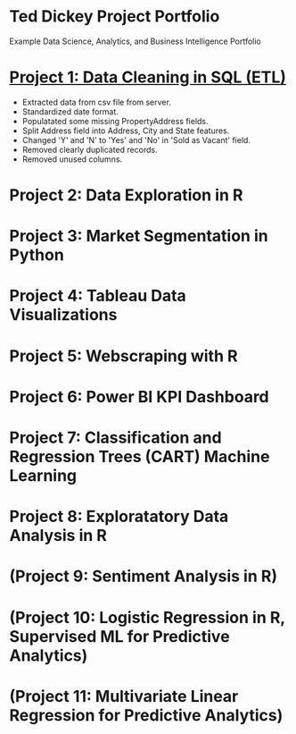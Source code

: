 # Ted Dickey Project Portfolio
Example Data Science, Analytics, and Business Intelligence Portfolio

# [Project 1: Data Cleaning in SQL (ETL)](https://github.com/analyticsbyted/PortfolioProjects)
* Extracted data from csv file from server.
* Standardized date format.
* Populatated some missing PropertyAddress fields.
* Split Address field into Address, City and State features.
* Changed 'Y' and 'N' to 'Yes' and 'No' in 'Sold as Vacant' field.
* Removed clearly duplicated records.
* Removed unused columns.

# Project 2: Data Exploration in R


# Project 3: Market Segmentation in Python


# Project 4:  Tableau Data Visualizations

# Project 5: Webscraping with R

# Project 6: Power BI KPI Dashboard

# Project 7: Classification and Regression Trees (CART) Machine Learning

# Project 8: Exploratatory Data Analysis in R

# (Project 9: Sentiment Analysis in R)

# (Project 10: Logistic Regression in R, Supervised ML for Predictive Analytics)

# (Project 11: Multivariate Linear Regression for Predictive Analytics)
